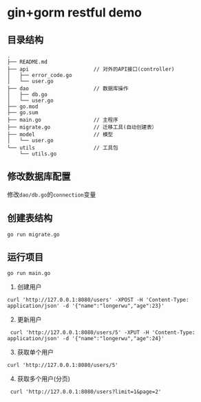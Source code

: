 # gin+gorm restful demo
## 目录结构
```
.
├── README.md
├── api                     // 对外的API接口(controller)
│   ├── error_code.go
│   └── user.go
├── dao                     // 数据库操作
│   ├── db.go
│   └── user.go
├── go.mod
├── go.sum
├── main.go                 // 主程序
├── migrate.go              // 迁移工具(自动创建表）
├── model                   // 模型
│   └── user.go
└── utils                   // 工具包
    └── utils.go

```
## 修改数据库配置
修改`dao/db.go`的`connection`变量
## 创建表结构
```
go run migrate.go
```
## 运行项目
```
go run main.go
```
1. 创建用户
```curl
curl 'http://127.0.0.1:8080/users' -XPOST -H 'Content-Type: application/json' -d '{"name":"longerwu","age":23}'
```
2. 更新用户
```curl
 curl 'http://127.0.0.1:8080/users/5' -XPUT -H 'Content-Type: application/json' -d '{"name":"longerwu","age":24}'
```
3. 获取单个用户
```curl
curl 'http://127.0.0.1:8080/users/5'
```
4. 获取多个用户(分页)
```curl
 curl 'http://127.0.0.1:8080/users?limit=1&page=2'
```